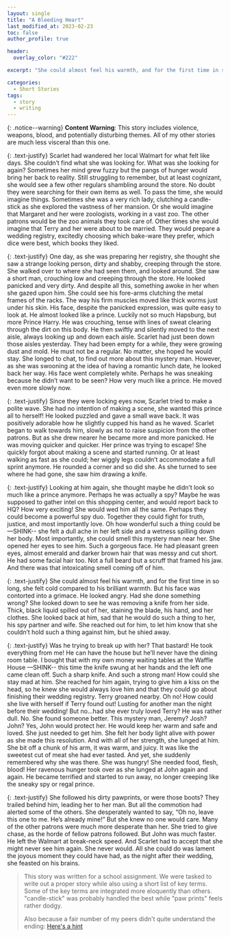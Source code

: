 ```yaml
---
layout: single
title: "A Bleeding Heart"
last_modified_at: 2023-02-23
toc: false
author_profile: true

header:
  overlay_color: "#222"

excerpt: "She could almost feel his warmth, and for the first time in so long, she felt cold compared to his brilliant warmth."

categories:
  - Short Stories
tags:
  - story
  - writing
---
```


{: .notice--warning}
**Content Warning**: This story includes violence, weapons, blood, and potentially disturbing themes. All of my other stories are much less visceral than this one.

{: .text-justify}
Scarlet had wandered her local Walmart for what felt like days. She couldn’t find what she was looking for. What was she looking for again? Sometimes her mind grew fuzzy but the pangs of hunger would bring her back to reality. Still struggling to remember, but at least cognizant, she would see a few other regulars shambling around the store. No doubt they were searching for their own items as well. To pass the time, she would imagine things. Sometimes she was a very rich lady, clutching a candle-stick as she explored the vastness of her mansion. Or she would imagine that Margaret and her were zoologists, working in a vast zoo. The other patrons would be the zoo animals they took care of. Other times she would imagine that Terry and her were about to be married. They would prepare a wedding registry, excitedly choosing which bake-ware they prefer, which dice were best, which books they liked.
	
{: .text-justify}
One day, as she was preparing her registry, she thought she saw a strange looking person, dirty and shabby, creeping through the store. She walked over to where she had seen them, and looked around. She saw a short man, crouching low and creeping through the store. He looked panicked and very dirty. And despite all this, something awoke in her when she gazed upon him. She could see his fore-arms clutching the metal frames of the racks. The way his firm muscles moved like thick worms just under his skin. His face, despite the panicked expression, was quite easy to look at. He almost looked like a prince. Luckily not so much Hapsburg, but more Prince Harry. He was crouching, tense with lines of sweat clearing through the dirt on this body. He then swiftly and silently moved to the next aisle, always looking up and down each aisle. Scarlet had just been down those aisles yesterday. They had been empty for a while, they were growing dust and mold. He must not be a regular. No matter, she hoped he would stay. She longed to chat, to find out more about this mystery man. However, as she was swooning at the idea of having a romantic lunch date, he looked back her way. His face went completely white. Perhaps he was sneaking because he didn’t want to be seen? How very much like a prince. He moved even more slowly now. 

{: .text-justify}
Since they were locking eyes now, Scarlet tried to make a polite wave. She had no intention of making a scene, she wanted this prince all to herself! He looked puzzled and gave a small wave back. It was positively adorable how he slightly cupped his hand as he waved. Scarlet began to walk towards him, slowly as not to raise suspicion from the other patrons. But as she drew nearer he became more and more panicked. He was moving quicker and quicker. Her prince was trying to escape! She quickly forgot about making a scene and started running. Or at least walking as fast as she could; her wiggly legs couldn’t accommodate a full sprint anymore. He rounded a corner and so did she. As she turned to see where he had gone, she saw him drawing a knife. 

{: .text-justify}
Looking at him again, she thought maybe he didn’t look so much like a prince anymore. Perhaps he was actually a spy? Maybe he was supposed to gather intel on this shopping center, and would report back to HQ? How very exciting! She would wed him all the same. Perhaps they could become a powerful spy duo. Together they could fight for truth, justice, and most importantly love. Oh how wonderful such a thing could be —SHINK-- she felt a dull ache in her left side and a wetness spilling down her body. Most importantly, she could smell this mystery man near her. She opened her eyes to see him. Such a gorgeous face. He had pleasant green eyes, almost emerald and darker brown hair that was messy and cut short. He had some facial hair too. Not a full beard but a scruff that framed his jaw. And there was that intoxicating smell coming off of him. 

{: .text-justify}
She could almost feel his warmth, and for the first time in so long, she felt cold compared to his brilliant warmth. But his face was contorted into a grimace. He looked angry. Had she done something wrong? She looked down to see he was removing a knife from her side. Thick, black liquid spilled out of her, staining the blade, his hand, and her clothes. She looked back at him, sad that he would do such a thing to her, his spy partner and wife. She reached out for him, to let him know that she couldn’t hold such a thing against him, but he shied away. 

{: .text-justify}
Was he trying to break up with her? That bastard! He took everything from me! He can have the house but he’ll never have the dining room table. I bought that with my own money waiting tables at the Waffle House —SHINK-- this time the knife swung at her hands and the left one came clean off. Such a sharp knife. And such a strong man! How could she stay mad at him. She reached for him again, trying to give him a kiss on the head, so he knew she would always love him and that they could go about finishing their wedding registry. Terry groaned nearby. Oh no! How could she live with herself if Terry found out! Lusting for another man the night before their wedding! But no...had she ever truly loved Terry? He was rather dull. No. She found someone better. This mystery man, Jeremy? Josh? John? Yes, John would protect her. He would keep her warm and safe and loved. She just needed to get him. She felt her body light alive with power as she made this resolution. And with all of her strength, she lunged at him. She bit off a chunk of his arm, it was warm, and juicy. It was like the sweetest cut of meat she had ever tasted. And yet, she suddenly remembered why she was there. She was hungry! She needed food, flesh, blood! Her ravenous hunger took over as she lunged at John again and again. He became terrified and started to run away, no longer creeping like the sneaky spy or regal prince. 
	
{: .text-justify}
She followed his dirty pawprints, or were those boots? They trailed behind him, leading her to her man. But all the commotion had alerted some of the others. She desperately wanted to say, “Oh no, leave this one to me. He’s already mine!” But she knew no one would care. Many of the other patrons were much more desperate than her. She tried to give chase, as the horde of fellow patrons followed. But John was much faster. He left the Walmart at break-neck speed. And Scarlet had to accept that she might never see him again. She never would. All she could do was lament the joyous moment they could have had, as the night after their wedding, she feasted on his brains.

> This story was written for a school assignment. We were tasked to write out a proper story while also using a short list of key terms. Some of the key terms are integrated more eloquently than others. "candle-stick" was probably handled the best while "paw prints" feels rather dodgy. 
>
> Also because a fair number of my peers didn't quite understand the ending: [Here's a hint](https://www.britannica.com/topic/zombie-fictional-creature)